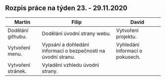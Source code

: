 ## Rozpis práce na týden 23. - 29.11.2020

| Martin                                                                            | Filip                                               | David                                                              |
|-----------------------------------------------------------------------------------|-----------------------------------------------------|--------------------------------------------------------------------|
| Dodělání githubu. | Dodělání úvodní strany webu. | Vytvoření projektu. |
| Vytvoření menu.                                          | Vypsání a dohledání informací o bezpečnosti na úvodní stranu.          | Vyhledání informací o pokusech.                            |
| Vytvoření stránek.                                 | Vyladění vzhledu úvodní strany.   |                 |

